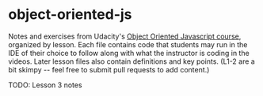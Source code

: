 object-oriented-js
==================

Notes and exercises from Udacity's [Object Oriented Javascript course](https://www.udacity.com/course/ud015), organized by lesson. Each file contains code that students may run in the IDE of their choice to follow along with what the instructor is coding in the videos. Later lesson files also contain definitions and key points. (L1-2 are a bit skimpy -- feel free to submit pull requests to add content.) 

TODO: Lesson 3 notes

